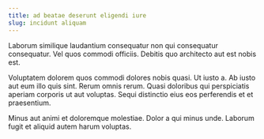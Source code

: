 ```yaml
---
title: ad beatae deserunt eligendi iure
slug: incidunt aliquam
---
```


Laborum similique laudantium consequatur non qui consequatur consequatur. Vel quos commodi officiis. Debitis quo architecto aut est nobis est.

Voluptatem dolorem quos commodi dolores nobis quasi. Ut iusto a. Ab iusto aut eum illo quis sint. Rerum omnis rerum. Quasi doloribus qui perspiciatis aperiam corporis ut aut voluptas. Sequi distinctio eius eos perferendis et et praesentium.

Minus aut animi et doloremque molestiae. Dolor a qui minus unde. Laborum fugit et aliquid autem harum voluptas.
